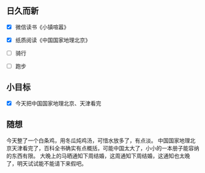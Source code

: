 ## 日久而新
- [x] 微信读书《小镇喧嚣》
- [x] 纸质阅读《中国国家地理北京》
- [ ] 骑行
- [ ] 跑步



## 小目标
- [x] 今天把中国国家地理北京、天津看完

## 随想
今天整了一个白条鸡，用冬瓜炖鸡汤，可惜水放多了，有点淡。
中国国家地理北京天津看完了，百科全书确实有点概括，可能中国太大了，小小的一本册子能容纳的东西有限。
大晚上的马晒通知下周结婚，这周通知下周结婚，这通知也太晚了，明天试试能不能请下来假吧。